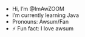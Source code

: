 -  Hi, I’m @ImAwZOOM
-  I’m currently learning Java
-  Pronouns: Awsum/Fan
- ⚡ Fun fact: I love awsum

<!---
ImAwZOOM/ImAwZOOM is a ✨ special ✨ repository because its `README.md` (this file) appears on your GitHub profile.
You can click the Preview link to take a look at your changes.
--->
